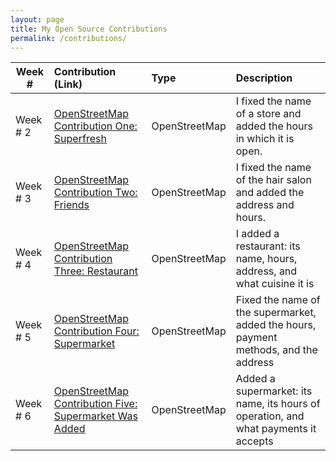 ```yaml
---
layout: page
title: My Open Source Contributions
permalink: /contributions/
---
```


<!--
Type of the contribution should be "Wikipedia edit", "OpenStreet Map feature", "Project Documentation", "Project Code", "Blog Edit", etc.

The description should include a brief summary of what you did.

Replace the first row below with your contribution.

-->





| Week #      | Contribution (Link) | Type | Description |
|---|:---|:---|:---|
| Week # 2|[OpenStreetMap Contribution One: Superfresh](https://www.openstreetmap.org/changeset/74403979) | OpenStreetMap| I fixed the name of a store and added the hours in which it is open.|
| Week # 3 |[OpenStreetMap Contribution Two: Friends](https://www.openstreetmap.org/changeset/75068309)|OpenStreetMap| I fixed the name of the hair salon and added the address and hours.|
| Week # 4|[OpenStreetMap Contribution Three: Restaurant](https://www.openstreetmap.org/changeset/75068526#map=18/40.58679/-73.95324)|OpenStreetMap | I added a restaurant: its name, hours, address, and what cuisine it is|
| Week # 5   | [OpenStreetMap Contribution Four: Supermarket](https://www.openstreetmap.org/changeset/76021089)| OpenStreetMap | Fixed the name of the supermarket, added the hours, payment methods, and the address    |
| Week # 6   |  [OpenStreetMap Contribution Five: Supermarket Was Added](https://www.openstreetmap.org/changeset/76021242)  | OpenStreetMap | Added a supermarket: its name, its hours of operation, and what payments it accepts  |

